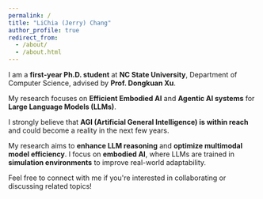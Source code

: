 ```yaml
---
permalink: /
title: "LiChia (Jerry) Chang"
author_profile: true
redirect_from: 
  - /about/
  - /about.html
---
```



I am a **first-year Ph.D. student** at **NC State University**, Department of Computer Science, advised by **Prof. Dongkuan Xu**.


My research focuses on **Efficient Embodied AI** and **Agentic AI systems** for **Large Language Models (LLMs)**.


I strongly believe that **AGI (Artificial General Intelligence) is within reach** and could become a reality in the next few years.


My research aims to **enhance LLM reasoning** and **optimize multimodal model efficiency**.
I focus on **embodied AI**, where LLMs are trained in **simulation environments** to improve real-world adaptability.

Feel free to connect with me if you're interested in collaborating or discussing related topics!

